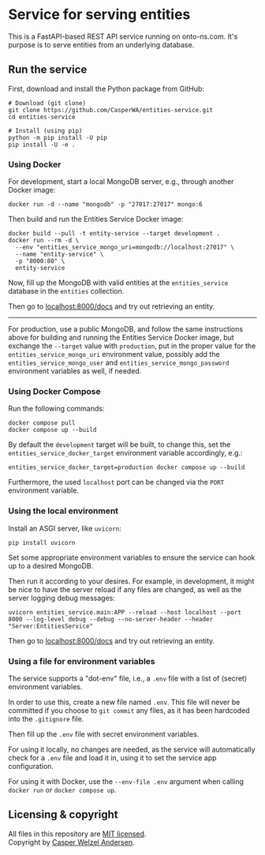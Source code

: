 # Service for serving entities

This is a FastAPI-based REST API service running on onto-ns.com.
It's purpose is to serve entities from an underlying database.

## Run the service

First, download and install the Python package from GitHub:

```shell
# Download (git clone)
git clone https://github.com/CasperWA/entities-service.git
cd entities-service

# Install (using pip)
python -m pip install -U pip
pip install -U -e .
```

### Using Docker

For development, start a local MongoDB server, e.g., through another Docker image:

```shell
docker run -d --name "mongodb" -p "27017:27017" mongo:6
```

Then build and run the Entities Service Docker image:

```shell
docker build --pull -t entity-service --target development .
docker run --rm -d \
  --env "entities_service_mongo_uri=mongodb://localhost:27017" \
  --name "entity-service" \
  -p "8000:80" \
  entity-service
```

Now, fill up the MongoDB with valid entities at the `entities_service` database in the `entities` collection.

Then go to [localhost:8000/docs](http://localhost:8000/docs) and try out retrieving an entity.

---

For production, use a public MongoDB, and follow the same instructions above for building and running the Entities Service Docker image, but exchange the `--target` value with `production`, put in the proper value for the `entities_service_mongo_uri` environment value, possibly add the `entities_service_mongo_user` and `entities_service_mongo_password` environment variables as well, if needed.

### Using Docker Compose

Run the following commands:

```shell
docker compose pull
docker compose up --build
```

By default the `development` target will be built, to change this, set the `entities_service_docker_target` environment variable accordingly, e.g.:

```shell
entities_service_docker_target=production docker compose up --build
```

Furthermore, the used `localhost` port can be changed via the `PORT` environment variable.

### Using the local environment

Install an ASGI server, like `uvicorn`:

```shell
pip install uvicorn
```

Set some appropriate environment variables to ensure the service can hook up to a desired MongoDB.

Then run it according to your desires.
For example, in development, it might be nice to have the server reload if any files are changed, as well as the server logging debug messages:

```shell
uvicorn entities_service.main:APP --reload --host localhost --port 8000 --log-level debug --debug --no-server-header --header "Server:EntitiesService"
```

Then go to [localhost:8000/docs](http://localhost:8000/docs) and try out retrieving an entity.

### Using a file for environment variables

The service supports a "dot-env" file, i.e., a `.env` file with a list of (secret) environment variables.

In order to use this, create a new file named `.env`.
This file will never be committed if you choose to `git commit` any files, as it has been hardcoded into the `.gitignore` file.

Then fill up the `.env` file with secret environment variables.

For using it locally, no changes are needed, as the service will automatically check for a `.env` file and load it in, using it to set the service app configuration.

For using it with Docker, use the `--env-file .env` argument when calling `docker run` or `docker compose up`.

## Licensing & copyright

All files in this repository are [MIT licensed](LICENSE).  
Copyright by [Casper Welzel Andersen](https://github.com/CasperWA).
